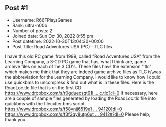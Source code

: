 ## Post #1
- Username: R66FPlaysGames
- Rank: ultra-n00b
- Number of posts: 2
- Joined date: Sun Oct 30, 2022 8:55 pm
- Post datetime: 2022-10-30T13:04:30+00:00
- Post Title: Road Adventures USA (PC) - TLC files

I have this old PC game, from 1999, called "Road Adventures USA" from the Learning Company, a 3-CD PC game that has, what I think are, game archive files on each of the 3 CD's. These files have the extension ".tlc" which makes me think that they are indeed game archive files as TLC is\was the abbreviation for the Learning Company. I would like to know how I could use quickbms to uncompress & find out what is in these files.
Here is the RoadLoc.tlc file that is on the first CD:
[https://www.dropbox.com/s/r0gduecsqt91i ... c.tlc?dl=0](https://www.dropbox.com/s/r0gduecsqt91isw/RoadLoc.tlc?dl=0)
If necessary, here are a couple of sample files generated by loading the RoadLoc.tlc file into quickbms with the filecutter.bms script.
[https://www.dropbox.com/s/f58vnjj6519e1 ... 94120?dl=0](https://www.dropbox.com/s/f58vnjj6519e1x9/RoadLoc.tlc_0_47694120?dl=0)
[https://www.dropbox.com/s/f3f3qy8utp6ut ... 94120?dl=0](https://www.dropbox.com/s/f3f3qy8utp6utqc/RoadLoc.tlc_45596968_47694120?dl=0)
Please help, thank you.
